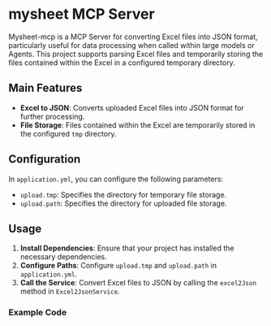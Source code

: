 # mysheet MCP Server

Mysheet-mcp  is a MCP Server for converting Excel files into JSON format, particularly useful for data processing when called within large models or Agents. This project supports parsing Excel files and temporarily storing the files contained within the Excel in a configured temporary directory.

## Main Features

- **Excel to JSON**: Converts uploaded Excel files into JSON format for further processing.
- **File Storage**: Files contained within the Excel are temporarily stored in the configured `tmp` directory.

## Configuration

In `application.yml`, you can configure the following parameters:

- `upload.tmp`: Specifies the directory for temporary file storage.
- `upload.path`: Specifies the directory for uploaded file storage.

## Usage

1. **Install Dependencies**: Ensure that your project has installed the necessary dependencies.
2. **Configure Paths**: Configure `upload.tmp` and `upload.path` in `application.yml`.
3. **Call the Service**: Convert Excel files to JSON by calling the `excel2Json` method in `Excel2JsonService`.

### Example Code

